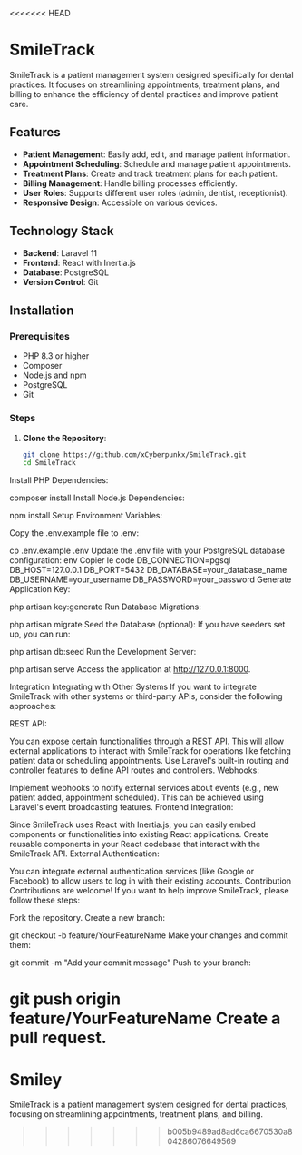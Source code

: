 <<<<<<< HEAD
# SmileTrack

SmileTrack is a patient management system designed specifically for dental practices. It focuses on streamlining appointments, treatment plans, and billing to enhance the efficiency of dental practices and improve patient care.

## Features

- **Patient Management**: Easily add, edit, and manage patient information.
- **Appointment Scheduling**: Schedule and manage patient appointments.
- **Treatment Plans**: Create and track treatment plans for each patient.
- **Billing Management**: Handle billing processes efficiently.
- **User Roles**: Supports different user roles (admin, dentist, receptionist).
- **Responsive Design**: Accessible on various devices.

## Technology Stack

- **Backend**: Laravel 11
- **Frontend**: React with Inertia.js
- **Database**: PostgreSQL
- **Version Control**: Git

## Installation

### Prerequisites

- PHP 8.3 or higher
- Composer
- Node.js and npm
- PostgreSQL
- Git

### Steps

1. **Clone the Repository**:
   ```bash
   git clone https://github.com/xCyberpunkx/SmileTrack.git
   cd SmileTrack
Install PHP Dependencies:


composer install
Install Node.js Dependencies:


npm install
Setup Environment Variables:

Copy the .env.example file to .env:

cp .env.example .env
Update the .env file with your PostgreSQL database configuration:
env
Copier le code
DB_CONNECTION=pgsql
DB_HOST=127.0.0.1
DB_PORT=5432
DB_DATABASE=your_database_name
DB_USERNAME=your_username
DB_PASSWORD=your_password
Generate Application Key:


php artisan key:generate
Run Database Migrations:


php artisan migrate
Seed the Database (optional): If you have seeders set up, you can run:


php artisan db:seed
Run the Development Server:

php artisan serve
Access the application at http://127.0.0.1:8000.

Integration
Integrating with Other Systems
If you want to integrate SmileTrack with other systems or third-party APIs, consider the following approaches:

REST API:

You can expose certain functionalities through a REST API. This will allow external applications to interact with SmileTrack for operations like fetching patient data or scheduling appointments.
Use Laravel's built-in routing and controller features to define API routes and controllers.
Webhooks:

Implement webhooks to notify external services about events (e.g., new patient added, appointment scheduled). This can be achieved using Laravel's event broadcasting features.
Frontend Integration:

Since SmileTrack uses React with Inertia.js, you can easily embed components or functionalities into existing React applications. Create reusable components in your React codebase that interact with the SmileTrack API.
External Authentication:

You can integrate external authentication services (like Google or Facebook) to allow users to log in with their existing accounts.
Contribution
Contributions are welcome! If you want to help improve SmileTrack, please follow these steps:

Fork the repository.
Create a new branch:

git checkout -b feature/YourFeatureName
Make your changes and commit them:

git commit -m "Add your commit message"
Push to your branch:

git push origin feature/YourFeatureName
Create a pull request.
=======
# Smiley
SmileTrack is a patient management system designed for dental practices, focusing on streamlining appointments, treatment plans, and billing.
>>>>>>> b005b9489ad8ad6ca6670530a804286076649569

